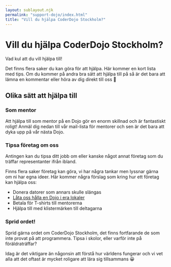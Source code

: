 ```yaml
---
layout: sublayout.njk 
permalink: "support-dojo/index.html"
title: "Vill du hjälpa CoderDojo Stockholm?"
---
```


# Vill du hjälpa CoderDojo Stockholm?

Vad kul att du vill hjälpa till! 

Det finns flera saker du kan göra för att hjälpa. Här kommer en kort lista med tips. Om du kommer på andra bra sätt att hjälpa till på så är det bara att lämna en kommentar eller höra av dig direkt till oss 🙂

## Olika sätt att hjälpa till

### Som mentor
Att hjälpa till som mentor på en Dojo gör en enorm skillnad och är fantastiskt roligt! Anmäl dig nedan till vår mail-lista för mentorer och sen är det bara att dyka upp på vår nästa Dojo.

<div class="ml-embedded" data-form="ScOKZS" style="text-align: left;"></div>

### Tipsa företag om oss
Antingen kan du tipsa ditt jobb om eller kanske något annat företag som du träffar representanter ifrån ibland.

Finns flera saker företag kan göra, vi har några tankar men lyssnar gärna om ni har egna ideer. Här kommer några förslag som kring hur ett företag kan hjälpa oss:
- Donera datorer som annars skulle slängas
- [Låta oss hålla en Dojo i era lokaler](/hosting-a-dojo/)
- Betala för T-shirts till mentorerna
- Hjälpa till med klistermärken till deltagarna

### Sprid ordet!
Sprid gärna ordet om CoderDojo Stockholm, det finns fortfarande de som inte provat på att programmera. Tipsa i skolor, eller varför inte på föräldraträffar?

Idag är det viktigare än någonsin att förstå hur världens fungerar och vi vet alla att det oftast är mycket roligare att lära sig tillsammans 😀